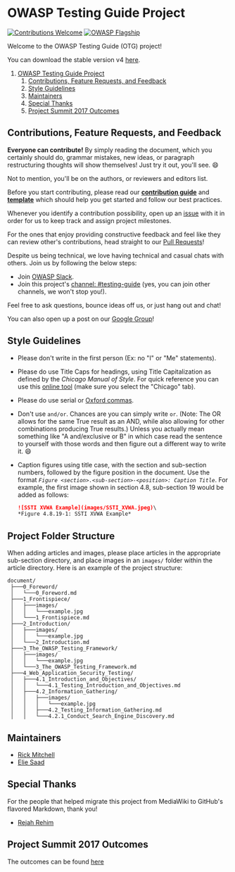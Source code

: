 # OWASP Testing Guide Project

[![Contributions Welcome](https://img.shields.io/badge/contributions-welcome-brightgreen.svg?style=flat)](https://github.com/OWASP/OWASP-Testing-Guide-v5/issues)
[![OWASP Flagship](https://img.shields.io/badge/owasp-flagship-brightgreen.svg)](https://www.owasp.org/index.php/OWASP_Project_Inventory#tab=Flagship_Projects)

Welcome to the OWASP Testing Guide (OTG) project!

You can download the stable version v4 [here](http://www.owasp.org/index.php/OWASP_Testing_Project).

1. [OWASP Testing Guide Project](#owasp-testing-guide-project)
   1. [Contributions, Feature Requests, and Feedback](#contributions-feature-requests-and-feedback)
   2. [Style Guidelines](#style-guidelines)
   3. [Maintainers](#maintainers)
   4. [Special Thanks](#special-thanks)
   5. [Project Summit 2017 Outcomes](#project-summit-2017-outcomes)

## Contributions, Feature Requests, and Feedback

**Everyone can contribute!** By simply reading the document, which you certainly should do, grammar mistakes, new ideas, or paragraph restructuring thoughts will show themselves! Just try it out, you'll see. :smile:

Not to mention, you'll be on the authors, or reviewers and editors list.

Before you start contributing, please read our [**contribution guide**](CONTRIBUTING.md) and [**template**](template/999.2_Template_Explanation_OTG-FOO-002.md) which should help you get started and follow our best practices.

Whenever you identify a contribution possibility, open up an [issue](https://github.com/OWASP/OWASP-Testing-Guide-v5/issues) with it in order for us to keep track and assign project milestones.

For the ones that enjoy providing constructive feedback and feel like they can review other's contributions, head straight to our [Pull Requests](https://github.com/OWASP/OWASP-Testing-Guide-v5/pulls)!

Despite us being technical, we love having technical and casual chats with others. Join us by following the below steps:

- Join [OWASP Slack](https://join.slack.com/t/owasp/shared_invite/enQtNjExMTc3MTg0MzU4LWQ2Nzg3NGJiZGQ2MjRmNzkzN2Q4YzU1MWYyZTdjYjA2ZTA5M2RkNzE2ZjdkNzI5ZThhOWY5MjljYWZmYmY4ZjM).
- Join this project's [channel: #testing-guide](https://app.slack.com/client/T04T40NHX/CJ2QDHLRJ) (yes, you can join other channels, we won't stop you!).

Feel free to ask questions, bounce ideas off us, or just hang out and chat!

You can also open up a post on our [Google Group](https://groups.google.com/a/owasp.org/forum/#!forum/testing-guide-project)!

## Style Guidelines

- Please don't write in the first person (Ex: no "I" or "Me" statements).
- Please do use Title Caps for headings, using Title Capitalization as defined by the *Chicago Manual of Style*. For quick reference you can use this [online tool](https://capitalizemytitle.com/#Chicago) (make sure you select the "Chicago" tab).
- Please do use serial or [Oxford commas](https://www.grammarly.com/blog/what-is-the-oxford-comma-and-why-do-people-care-so-much-about-it/).
- Don't use `and/or`. Chances are you can simply write `or`. (Note: The OR allows for the same True result as an AND, while also allowing for other combinations producing True results.) Unless you actually mean something like "A and/exclusive or B" in which case read the sentence to yourself with those words and then figure out a different way to write it. :smile:
- Caption figures using title case, with the section and sub-section numbers, followed by the figure position in the document. Use the format *`Figure <section>.<sub-section>-<position>: Caption Title`*. For example, the first image shown in section 4.8, sub-section 19 would be added as follows:

    ```md
    ![SSTI XVWA Example](images/SSTI_XVWA.jpeg)\
    *Figure 4.8.19-1: SSTI XVWA Example*
    ```

## Project Folder Structure

When adding articles and images, please place articles in the appropriate sub-section directory, and place images in an `images/` folder within the article directory. Here is an example of the project structure:

```console
document/
 ├───0_Foreword/
 │   └───0_Foreword.md
 ├───1_Frontispiece/
 │   ├───images/
 │   │   └───example.jpg
 │   └───1_Frontispiece.md
 ├───2_Introduction/
 │   ├───images/
 │   │   └───example.jpg
 │   └───2_Introduction.md
 ├───3_The_OWASP_Testing_Framework/
 │   ├───images/
 │   │   └───example.jpg
 │   └───3_The_OWASP_Testing_Framework.md
 ├───4_Web_Application_Security_Testing/
 │   ├───4.1_Introduction_and_Objectives/
 │   │   └───4.1_Testing_Introduction_and_Objectives.md
 │   ├───4.2_Information_Gathering/
 │   │   ├───images/
 │   │   │   └───example.jpg
 │   │   ├───4.2_Testing_Information_Gathering.md
 │   │   └───4.2.1_Conduct_Search_Engine_Discovery.md

```

## Maintainers

- [Rick Mitchell](https://github.com/kingthorin)
- [Elie Saad](https://github.com/ThunderSon)

## Special Thanks

For the people that helped migrate this project from MediaWiki to GitHub's flavored Markdown, thank you!

- [Rejah Rehim](https://github.com/rejahrehim)

## Project Summit 2017 Outcomes

The outcomes can be found [here](OWASP_Summit_Outcomes.md)
